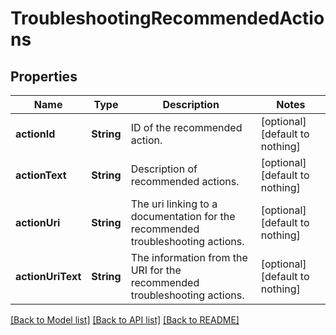 # TroubleshootingRecommendedActions


## Properties
Name | Type | Description | Notes
------------ | ------------- | ------------- | -------------
**actionId** | **String** | ID of the recommended action. | [optional] [default to nothing]
**actionText** | **String** | Description of recommended actions. | [optional] [default to nothing]
**actionUri** | **String** | The uri linking to a documentation for the recommended troubleshooting actions. | [optional] [default to nothing]
**actionUriText** | **String** | The information from the URI for the recommended troubleshooting actions. | [optional] [default to nothing]


[[Back to Model list]](../README.md#models) [[Back to API list]](../README.md#api-endpoints) [[Back to README]](../README.md)


